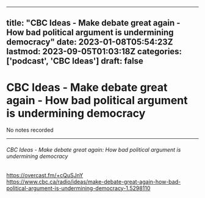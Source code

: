 
---
title: "CBC Ideas - Make debate great again - How bad political argument is undermining democracy"
date: 2023-01-08T05:54:23Z
lastmod: 2023-09-05T01:03:18Z
categories: ['podcast', 'CBC Ideas']
draft: false
---


# CBC Ideas - Make debate great again - How bad political argument is undermining democracy

No notes recorded

- - -
###### CBC Ideas - Make debate great again: How bad political argument is undermining democracy

https://overcast.fm/+cQuSJnY  
https://www.cbc.ca/radio/ideas/make-debate-great-again-how-bad-political-argument-is-undermining-democracy-1.5298110

<!-- #public #podcast #CBC Ideas# -->

<!-- {BearID:0BD5E19C-B3F9-45AA-A752-89E8640EE0A8-28016-00002D97C89FF0A2} -->
